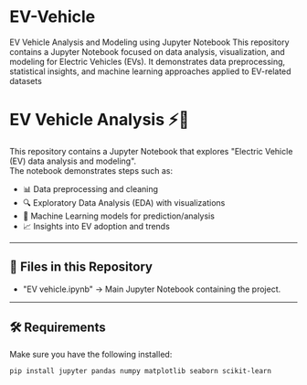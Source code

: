 # EV-Vehicle
 EV Vehicle Analysis and Modeling using Jupyter Notebook This repository contains a Jupyter Notebook focused on data analysis, visualization, and modeling for Electric Vehicles (EVs). It demonstrates data preprocessing, statistical insights, and machine learning approaches applied to EV-related datasets
# EV Vehicle Analysis ⚡🚗

This repository contains a Jupyter Notebook that explores "Electric Vehicle (EV) data analysis and modeling".  
The notebook demonstrates steps such as:

- 📊 Data preprocessing and cleaning  
- 🔍 Exploratory Data Analysis (EDA) with visualizations  
- 🤖 Machine Learning models for prediction/analysis  
- 📈 Insights into EV adoption and trends  

---

## 📂 Files in this Repository
- "EV vehicle.ipynb" → Main Jupyter Notebook containing the project.

---

## 🛠️ Requirements
Make sure you have the following installed:

```bash
pip install jupyter pandas numpy matplotlib seaborn scikit-learn
